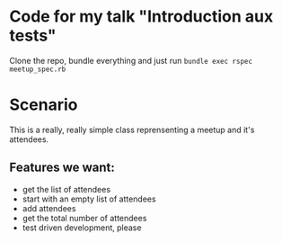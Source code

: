 # Code for my talk "Introduction aux tests"

Clone the repo, bundle everything and just run `bundle exec rspec meetup_spec.rb`

# Scenario
This is a really, really simple class reprensenting a meetup and it's attendees.

## Features we want:
- get the list of attendees
- start with an empty list of attendees
- add attendees
- get the total number of attendees
- test driven development, please